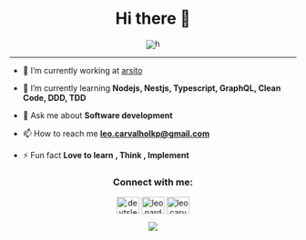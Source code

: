 <h1 align="center">Hi there 👋</h1>
<div align="center">
  <img src="https://media.tenor.com/gGE3cePuUBMAAAAd/cristiano-ronaldo-real-madrid.gif" align="center" allowFullScreen>h

</div>
<hr>


- 🔭 I’m currently working at [arsito](https://aristo.com.br/)

- 🌱 I’m currently learning **Nodejs, Nestjs, Typescript, GraphQL, Clean Code, DDD, TDD**

- 💬 Ask me about **Software development**

- 📫 How to reach me **leo.carvalholkp@gmail.com**

- ⚡ Fun fact **Love to learn , Think , Implement**

<h3 align="center">Connect with me:</h3>
<p align="center">
<a href="https://twitter.com/devtsleo" target="blank"><img align="center" src="https://raw.githubusercontent.com/rahuldkjain/github-profile-readme-generator/master/src/images/icons/Social/twitter.svg" alt="devtsleo" height="30" width="40" /></a>
<a href="https://linkedin.com/in/leonardo-carvalho-0988471b3" target="blank"><img align="center" src="https://raw.githubusercontent.com/rahuldkjain/github-profile-readme-generator/master/src/images/icons/Social/linked-in-alt.svg" alt="leonardo-carvalho-0988471b3" height="30" width="40" /></a>
<a href="https://www.leetcode.com/leocarvalholkp" target="blank"><img align="center" src="https://raw.githubusercontent.com/rahuldkjain/github-profile-readme-generator/master/src/images/icons/Social/leet-code.svg" alt="leocarvalholkp" height="30" width="40" /></a>
</p>


<div align='center'>
<a height="150em" href="http://www.github.com/LeonardoSCarvalho"><img src="https://github-readme-streak-stats.herokuapp.com/?user=LeonardoSCarvalho&stroke=2ea043&background=171717&ring=3382ed&fire=3382ed&currStreakNum=0bd967&currStreakLabel=3382ed&sideNums=0bd967&sideLabels=3382ed&dates=0bd967&hide_border=true" /></a>
</div>
